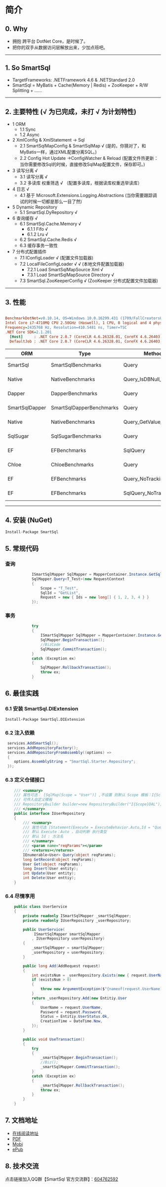 # 简介

## 0. Why

- 拥抱 跨平台 DotNet Core，是时候了。
- 把你的双手从数据访问层解放出来，少加点班吧。

---

## 1. So SmartSql

- TargetFrameworks: .NETFramework 4.6 & .NETStandard 2.0
- SmartSql = MyBatis + Cache(Memory | Redis) + ZooKeeper + R/W Splitting + ......

---

## 2. 主要特性 (√ 为已完成，未打 √ 为计划特性)

- 1 ORM
  - 1.1 Sync
  - 1.2 Async
- 2 XmlConfig & XmlStatement -> Sql
  - 2.1 SmartSqlMapConfig & SmartSqlMap √  (是的，你猜对了，和MyBatis一样，通过XML配置分离SQL。)
  - 2.2 Config Hot Update ->ConfigWatcher & Reload (配置文件热更新：当你需要修改Sql的时候，直接修改SqlMap配置文件，保存即可。)
- 3 读写分离 √
  - 3.1 读写分离 √
  - 3.2 多读库 权重筛选 √ （配置多读库，根据读库权重选举读库）
- 4 日志 √
  - 4.1 基于 Microsoft.Extensions.Logging.Abstractions  (当你需要跟踪调试的时候一切都是那么一目了然)
- 5 Dynamic Repository
  - 5.1 SmartSql.DyRepository  √
- 6 查询缓存  √
  - 6.1 SmartSql.Cache.Memory  √
    - 6.1.1 Fifo  √
    - 6.1.2 Lru  √
  - 6.2 SmartSql.Cache.Redis  √
  - 6.3 缓存事务一致性
- 7 分布式配置插件
  - 7.1 IConfigLoader √ (配置文件加载器)
  - 7.2 LocalFileConfigLoader  √ √ (本地文件配置加载器)
    - 7.2.1 Load SmartSqlMapSource Xml  √
    - 7.3.1 Load SmartSqlMapSource Directory √
  - 7.3 SmartSql.ZooKeeperConfig √ (ZooKeeper 分布式配置文件加载器)

---

## 3. 性能

``` ini

BenchmarkDotNet=v0.10.14, OS=Windows 10.0.16299.431 (1709/FallCreatorsUpdate/Redstone3)
Intel Core i7-4710MQ CPU 2.50GHz (Haswell), 1 CPU, 8 logical and 4 physical cores
Frequency=2435768 Hz, Resolution=410.5481 ns, Timer=TSC
.NET Core SDK=2.1.201
  [Host]     : .NET Core 2.0.7 (CoreCLR 4.6.26328.01, CoreFX 4.6.26403.03), 64bit RyuJIT
  DefaultJob : .NET Core 2.0.7 (CoreCLR 4.6.26328.01, CoreFX 4.6.26403.03), 64bit RyuJIT

```

|            ORM |                     Type |                  Method |     Mean |     Error |    StdDev | Rank |      Gen 0 |     Gen 1 |     Gen 2 | Allocated |
|--------------- |------------------------- |------------------------ |---------:|----------:|----------:|-----:|-----------:|----------:|----------:|----------:|
|       SmartSql |       SmartSqlBenchmarks |                   Query | 101.6 ms | 0.2226 ms | 0.1738 ms |    1 |  2437.5000 | 1062.5000 |  375.0000 |  13.37 MB |
|         Native |         NativeBenchmarks | Query_IsDBNull_GetValue | 101.7 ms | 0.4101 ms | 0.3635 ms |    1 |  2437.5000 | 1062.5000 |  375.0000 |  13.37 MB |
|         Dapper |         DapperBenchmarks |                   Query | 104.4 ms | 1.3195 ms | 1.2342 ms |    2 |  3375.0000 | 1375.0000 |  625.0000 |  17.64 MB |
| SmartSqlDapper | SmartSqlDapperBenchmarks |                   Query | 105.7 ms | 1.1697 ms | 1.0941 ms |    3 |  3750.0000 | 1437.5000 |  625.0000 |  19.47 MB |
|         Native |         NativeBenchmarks |   Query_GetValue_DbNull | 107.4 ms | 1.0710 ms | 1.0018 ms |    4 |  3062.5000 | 1187.5000 |  500.0000 |  16.42 MB |
|       SqlSugar |       SqlSugarBenchmarks |                   Query | 108.9 ms | 0.4048 ms | 0.3787 ms |    5 |  2375.0000 | 1000.0000 |  312.5000 |  13.09 MB |
|             EF |             EFBenchmarks |                SqlQuery | 110.9 ms | 0.6922 ms | 0.6475 ms |    6 | 11062.5000 |         - |         - |  34.13 MB |
|          Chloe |          ChloeBenchmarks |                   Query | 14.5 ms  | 2.2600 ms | 5.3711 ms |    7 |  2375.0000 | 1000.0000 |  312.5000 |  13.07 MB |
|             EF |             EFBenchmarks |        Query_NoTracking | 126.4 ms | 1.3197 ms | 1.2344 ms |    8 |  5937.5000 | 2250.0000 | 1062.5000 |  30.16 MB |
|             EF |             EFBenchmarks |     SqlQuery_NoTracking | 148.6 ms | 0.8290 ms | 0.7755 ms |    9 |  7437.5000 | 2937.5000 | 1250.0000 |  37.79 MB |

---

## 4. 安装 (NuGet)

``` csharp
Install-Package SmartSql
```

## 5. 常规代码

### 查询

``` csharp
            ISmartSqlMapper SqlMapper = MapperContainer.Instance.GetSqlMapper();
            SqlMapper.Query<T_Test>(new RequestContext
            {
                Scope = "T_Test",
                SqlId = "GetList",
                Request = new { Ids = new long[] { 1, 2, 3, 4 } }
            });
```

### 事务

``` csharp
            try
            {
                ISmartSqlMapper SqlMapper = MapperContainer.Instance.GetSqlMapper();
                SqlMapper.BeginTransaction();
                //BizCode
                SqlMapper.CommitTransaction();
            }
            catch (Exception ex)
            {
                SqlMapper.RollbackTransaction();
                throw ex;
            }
```

## 6. 最佳实践

### 6.1 安装 SmartSql.DIExtension

``` chsarp
Install-Package SmartSql.DIExtension
```

### 6.2 注入依赖

``` csharp
 services.AddSmartSql();
 services.AddRepositoryFactory();
 services.AddRepositoryFromAssembly((options) =>
 {
    options.AssemblyString = "SmartSql.Starter.Repository";
 });
```

### 6.3 定义仓储接口

``` csharp
    /// <summary>
    /// 属性可选： [SqlMap(Scope = "User")] ,不设置 则默认 Scope 模板：I{Scope}Repository
    /// 可传入自定义模板
    /// RepositoryBuilder builder=new RepositoryBuilder("I{Scope}DAL");
    /// </summary>
    public interface IUserRepository
    {
        /// <summary>
        /// 属性可选 [Statement(Execute = ExecuteBehavior.Auto,Id = "Query")]
        /// 默认 Execute：Auto ，自动判断 执行类型
        /// 默认 Id : 方法名
        /// </summary>
        /// <param name="reqParams"></param>
        /// <returns></returns>
        IEnumerable<User> Query(object reqParams);
        long GetRecord(object reqParams);
        User Get(object reqParams);
        long Insert(User entity);
        int Update(User entity);
        int Delete(User enttiy);
    }
```

### 6.4 尽情享用

``` csharp
    public class UserService
    {
        private readonly ISmartSqlMapper _smartSqlMapper;
        private readonly IUserRepository _userRepository;

        public UserService(
             ISmartSqlMapper smartSqlMapper
            , IUserRepository userRepository)
        {
            _smartSqlMapper = smartSqlMapper;
            _userRepository = userRepository;
        }

        public long Add(AddRequest request)
        {
            int existsNum = _userRepository.Exists(new { request.UserName });
            if (existsNum > 0)
            {
                throw new ArgumentException($"{nameof(request.UserName)} has already existed!");
            }
            return _userRepository.Add(new Entitiy.User
            {
                UserName = request.UserName,
                Password = request.Password,
                Status = Entitiy.UserStatus.Ok,
                CreationTime = DateTime.Now,
            });
        }

        public void UseTransaction()
        {
            try
            {
                _smartSqlMapper.BeginTransaction();
                //Biz();
                _smartSqlMapper.CommitTransaction();
            }
            catch (Exception ex)
            {
                _smartSqlMapper.RollbackTransaction();
                throw ex;
            }
        }
    }
```

## 7. 文档地址

- [在线阅读地址](https://doc.smartsql.net/)
- [PDF](https://www.gitbook.com/download/pdf/book/ahoo-wang/smartsql-doc-cn)
- [Mobi](https://www.gitbook.com/download/mobi/book/ahoo-wang/smartsql-doc-cn)
- [ePub](https://www.gitbook.com/download/epub/book/ahoo-wang/smartsql-doc-cn)

## 8. 技术交流

点击链接加入QQ群【SmartSql 官方交流群】：[604762592](https://jq.qq.com/?_wv=1027&k=5Sy8Ahw)